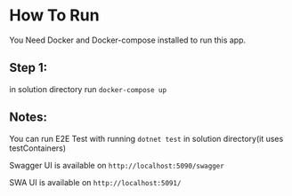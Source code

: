 # How To Run
You Need Docker and Docker-compose installed to run this app.

## Step 1:
in solution directory run ```docker-compose up```

## Notes:
You can run E2E Test with running ```dotnet test``` in solution directory(it uses testContainers)

Swagger UI is available on ```http://localhost:5090/swagger```

SWA UI is available on ```http://localhost:5091/```
